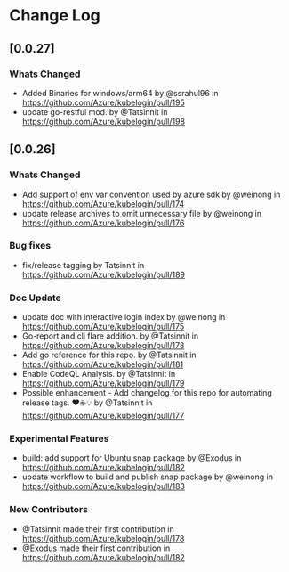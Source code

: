 # Change Log

## [0.0.27]

### Whats Changed
- Added Binaries for windows/arm64 by @ssrahul96 in https://github.com/Azure/kubelogin/pull/195
- update go-restful mod. by @Tatsinnit in https://github.com/Azure/kubelogin/pull/198

## [0.0.26]

### Whats Changed

- Add support of env var convention used by azure sdk by @weinong in https://github.com/Azure/kubelogin/pull/174
- update release archives to omit unnecessary file by @weinong in https://github.com/Azure/kubelogin/pull/176

### Bug fixes

- fix/release tagging by Tatsinnit in https://github.com/Azure/kubelogin/pull/189

### Doc Update

- update doc with interactive login index by @weinong in https://github.com/Azure/kubelogin/pull/175
- Go-report and cli flare addition. by @Tatsinnit in https://github.com/Azure/kubelogin/pull/178
- Add go reference for this repo. by @Tatsinnit in https://github.com/Azure/kubelogin/pull/181
- Enable CodeQL Analysis. by @Tatsinnit in https://github.com/Azure/kubelogin/pull/179
- Possible enhancement - Add changelog for this repo for automating release tags. ❤️☕️💡 by @Tatsinnit in https://github.com/Azure/kubelogin/pull/177

### Experimental Features

- build: add support for Ubuntu snap package by @Exodus in https://github.com/Azure/kubelogin/pull/182
- update workflow to build and publish snap package by @weinong in https://github.com/Azure/kubelogin/pull/183

### New Contributors

- @Tatsinnit made their first contribution in https://github.com/Azure/kubelogin/pull/178
- @Exodus made their first contribution in https://github.com/Azure/kubelogin/pull/182
